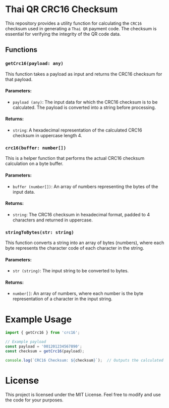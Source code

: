 # Thai QR CRC16 Checksum
This repository provides a utility function for calculating the ```CRC16``` checksum used in generating a ```Thai QR``` payment code. The checksum is essential for verifying the integrity of the QR code data.

## Functions

### ```getCrc16(payload: any)```
This function takes a payload as input and returns the CRC16 checksum for that payload.

#### Parameters:
- ```payload (any)```: The input data for which the CRC16 checksum is to be calculated. The payload is converted into a string before processing.

#### Returns:
- ```string```: A hexadecimal representation of the calculated CRC16 checksum in uppercase length 4.

### ```crc16(buffer: number[])```
This is a helper function that performs the actual CRC16 checksum calculation on a byte buffer.

#### Parameters:
- ```buffer (number[])```: An array of numbers representing the bytes of the input data.

#### Returns:
- ```string```: The CRC16 checksum in hexadecimal format, padded to 4 characters and returned in uppercase.

### ```stringToBytes(str: string)```

This function converts a string into an array of bytes (numbers), where each byte represents the character code of each character in the string.

#### Parameters:
- ```str (string)```: The input string to be converted to bytes.

#### Returns:
- ```number[]```: An array of numbers, where each number is the byte representation of a character in the input string.

# Example Usage

```ts
import { getCrc16 } from 'crc16';

// Example payload
const payload = '001201234567890';
const checksum = getCrc16(payload);

console.log(`CRC16 Checksum: ${checksum}`);  // Outputs the calculated checksum
```

# License
This project is licensed under the MIT License. Feel free to modify and use the code for your purposes.
